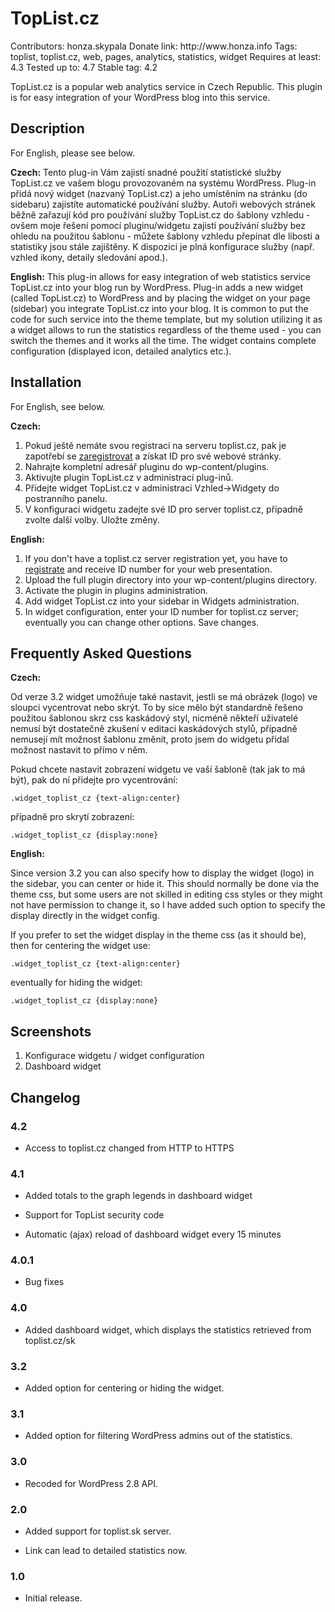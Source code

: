 <h1>TopList.cz</h1>
Contributors: honza.skypala
Donate link: http://www.honza.info
Tags: toplist, toplist.cz, web, pages, analytics, statistics, widget
Requires at least: 4.3
Tested up to: 4.7
Stable tag: 4.2

TopList.cz is a popular web analytics service in Czech Republic. This plugin is for easy integration of your WordPress blog into this service.

<h2>Description</h2>

For English, please see below.
  
<strong>Czech:</strong> Tento plug-in Vám zajistí snadné použití statistické služby TopList.cz ve vašem blogu provozovaném na systému WordPress. Plug-in přidá nový widget (nazvaný TopList.cz) a jeho umístěním na stránku (do sidebaru) zajistíte automatické používání služby. Autoři webových stránek běžně zařazují kód pro používání služby TopList.cz do šablony vzhledu - ovšem moje řešení pomocí pluginu/widgetu zajistí používání služby bez ohledu na použitou šablonu - můžete šablony vzhledu přepínat dle libosti a statistiky jsou stále zajištěny. K dispozici je plná konfigurace služby (např. vzhled ikony, detaily sledování apod.).

<strong>English:</strong> This plug-in allows for easy integration of web statistics service TopList.cz into your blog run by WordPress. Plug-in adds a new widget (called TopList.cz) to WordPress and by placing the widget on your page (sidebar) you integrate TopList.cz into your blog. It is common to put the code for such service into the theme template, but my solution utilizing it as a widget allows to run the statistics regardless of the theme used - you can switch the themes and it works all the time. The widget contains complete configuration (displayed icon, detailed analytics etc.).

<h2>Installation</h2>

For English, see below.

<strong>Czech:</strong>

1.	Pokud ještě nemáte svou registraci na serveru toplist.cz, pak je zapotřebí se <a href="https://www.toplist.cz/register/" target="_blank">zaregistrovat</a> a získat ID pro své webové stránky.
2.	Nahrajte kompletní adresář pluginu do wp-content/plugins.
3.	Aktivujte plugin TopList.cz v administraci plug-inů.
4.	Přidejte widget TopList.cz v administraci Vzhled->Widgety do postranního panelu.
5.	V konfiguraci widgetu zadejte své ID pro server toplist.cz, případně zvolte další volby. Uložte změny.

<strong>English:</strong>

1.	If you don't have a toplist.cz server registration yet, you have to <a href="https://www.toplist.cz/register/" target="_blank">registrate</a> and receive ID number for your web presentation.
2.	Upload the full plugin directory into your wp-content/plugins directory.
3.	Activate the plugin in plugins administration.
4.	Add widget TopList.cz into your sidebar in Widgets administration.
5.	In widget configuration, enter your ID number for toplist.cz server; eventually you can change other options. Save changes.

<h2>Frequently Asked Questions</h2>

<strong>Czech:</strong>

Od verze 3.2 widget umožňuje také nastavit, jestli se má obrázek (logo) ve sloupci vycentrovat nebo skrýt. To by sice mělo být standardně řešeno použitou šablonou skrz css kaskádový styl, nicméně někteří uživatelé nemusí být dostatečně zkušení v editaci kaskádových stylů, případně nemusejí mít možnost šablonu změnit, proto jsem do widgetu přidal možnost nastavit to přímo v něm.

Pokud chcete nastavit zobrazení widgetu ve vaší šabloně (tak jak to má být), pak do ní přidejte pro vycentrování:

<code>.widget_toplist_cz {text-align:center}</code>

případně pro skrytí zobrazení:

<code>.widget_toplist_cz {display:none}</code>

<strong>English:</strong>

Since version 3.2 you can also specify how to display the widget (logo) in the sidebar, you can center or hide it. This should normally be done via the theme css, but some users are not skilled in editing css styles or they might not have permission to change it, so I have added such option to specify the display directly in the widget config.

If you prefer to set the widget display in the theme css (as it should be), then for centering the widget use:

<code>.widget_toplist_cz {text-align:center}</code>

eventually for hiding the widget:

<code>.widget_toplist_cz {display:none}</code>

<h2>Screenshots</h2>

1. Konfigurace widgetu / widget configuration
2. Dashboard widget

<h2>Changelog</h2>

<h3>4.2</h3>

*  Access to toplist.cz changed from HTTP to HTTPS
<h3>4.1</h3>

*  Added totals to the graph legends in dashboard widget

*  Support for TopList security code

*  Automatic (ajax) reload of dashboard widget every 15 minutes
<h3>4.0.1</h3>

* Bug fixes
<h3>4.0</h3>

* Added dashboard widget, which displays the statistics retrieved from toplist.cz/sk
<h3>3.2</h3>

* Added option for centering or hiding the widget.
<h3>3.1</h3>

* Added option for filtering WordPress admins out of the statistics.
<h3>3.0</h3>

* Recoded for WordPress 2.8 API.
<h3>2.0</h3>

* Added support for toplist.sk server.

* Link can lead to detailed statistics now.
<h3>1.0</h3>

* Initial release.
